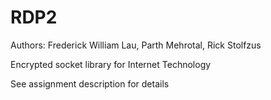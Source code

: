 # RDP2
Authors:  Frederick William Lau, Parth Mehrotal, Rick Stolfzus


Encrypted socket library for Internet Technology

See assignment description for details
